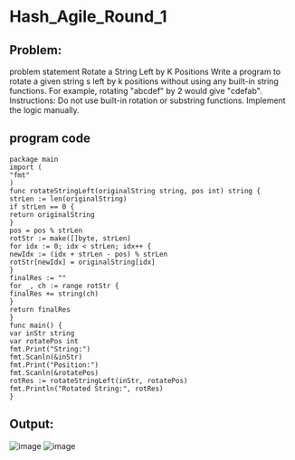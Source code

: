 # Hash_Agile_Round_1
## Problem:
problem statement
Rotate a String Left by K Positions Write a program to rotate a given string s left by k
positions without using any built-in string functions. For example, rotating "abcdef" by 2
would give "cdefab". Instructions: Do not use built-in rotation or substring functions.
Implement the logic manually.
## program code
```
package main
import (
"fmt"
)
func rotateStringLeft(originalString string, pos int) string {
strLen := len(originalString)
if strLen == 0 {
return originalString
}
pos = pos % strLen
rotStr := make([]byte, strLen)
for idx := 0; idx < strLen; idx++ {
newIdx := (idx + strLen - pos) % strLen
rotStr[newIdx] = originalString[idx]
}
finalRes := ""
for _, ch := range rotStr {
finalRes += string(ch)
}
return finalRes
}
func main() {
var inStr string
var rotatePos int
fmt.Print("String:")
fmt.Scanln(&inStr)
fmt.Print("Position:")
fmt.Scanln(&rotatePos)
rotRes := rotateStringLeft(inStr, rotatePos)
fmt.Println("Rotated String:", rotRes)
}
```
## Output:
![image](https://github.com/user-attachments/assets/e3bee4ac-06ef-4590-91b2-eb47a92c0d10)
![image](https://github.com/user-attachments/assets/cbd53098-c1c7-4df8-917f-40764eddeea2)

